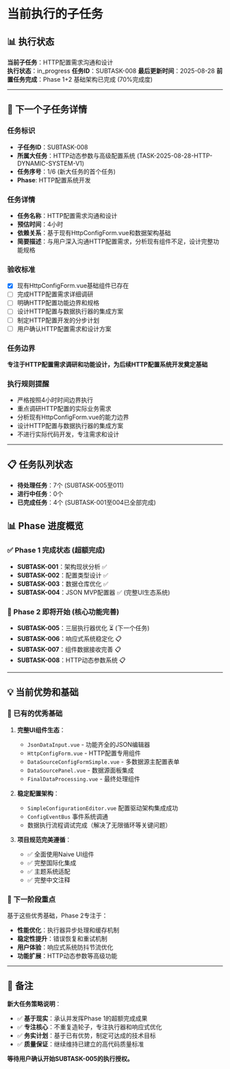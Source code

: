 # 当前执行的子任务

## 📊 执行状态

**当前子任务**：HTTP配置需求沟通和设计  
**执行状态**：in_progress
**任务ID**：SUBTASK-008
**最后更新时间**：2025-08-28
**前置任务完成**：Phase 1+2 基础架构已完成 (70%完成度)

---

## 🎯 下一个子任务详情

### 任务标识
- **子任务ID**：SUBTASK-008
- **所属大任务**：HTTP动态参数与高级配置系统 (TASK-2025-08-28-HTTP-DYNAMIC-SYSTEM-V1)
- **任务序号**：1/6 (新大任务的首个任务)
- **Phase**: HTTP配置系统开发

### 任务详情
- **任务名称**：HTTP配置需求沟通和设计
- **预估时间**：4小时
- **依赖关系**：基于现有HttpConfigForm.vue和数据架构基础
- **简要描述**：与用户深入沟通HTTP配置需求，分析现有组件不足，设计完整功能规格

### 验收标准
- [x] 现有HttpConfigForm.vue基础组件已存在
- [ ] 完成HTTP配置需求详细调研
- [ ] 明确HTTP配置功能边界和规格
- [ ] 设计HTTP配置与数据执行器的集成方案
- [ ] 制定HTTP配置开发的分步计划
- [ ] 用户确认HTTP配置需求和设计方案

### 任务边界
**专注于HTTP配置需求调研和功能设计，为后续HTTP配置系统开发奠定基础**

### 执行规则提醒
- 严格按照4小时时间边界执行
- 重点调研HTTP配置的实际业务需求
- 分析现有HttpConfigForm.vue的能力边界
- 设计HTTP配置与数据执行器的集成方案
- 不进行实际代码开发，专注需求和设计

---

## 📋 任务队列状态

- **待处理任务**：7个 (SUBTASK-005至011)
- **进行中任务**：0个
- **已完成任务**：4个 (SUBTASK-001至004已全部完成)

## 📊 Phase 进度概览

### ✅ Phase 1 完成状态 (超额完成)
- **SUBTASK-001**：架构现状分析 ✅
- **SUBTASK-002**：配置类型设计 ✅  
- **SUBTASK-003**：数据仓库优化 ✅
- **SUBTASK-004**：JSON MVP配置器 ✅ (完整UI生态系统)

### 🚀 Phase 2 即将开始 (核心功能完善)
- **SUBTASK-005**：三层执行器优化 ⏳ (下一个任务)
- **SUBTASK-006**：响应式系统稳定化 📋
- **SUBTASK-007**：组件数据接收完善 📋
- **SUBTASK-008**：HTTP动态参数系统 📋

---

## 💡 当前优势和基础

### 🎯 已有的优秀基础
1. **完整UI组件生态**：
   - `JsonDataInput.vue` - 功能齐全的JSON编辑器
   - `HttpConfigForm.vue` - HTTP配置专用组件  
   - `DataSourceConfigFormSimple.vue` - 多数据源主配置表单
   - `DataSourcePanel.vue` - 数据源面板集成
   - `FinalDataProcessing.vue` - 最终处理组件

2. **稳定配置架构**：
   - `SimpleConfigurationEditor.vue` 配置驱动架构集成成功
   - `ConfigEventBus` 事件系统调通
   - 数据执行流程调试完成（解决了无限循环等关键问题）

3. **项目规范完美遵循**：
   - ✅ 全面使用Naive UI组件
   - ✅ 完整国际化集成
   - ✅ 主题系统适配
   - ✅ 完整中文注释

### 🎯 下一阶段重点
基于这些优秀基础，Phase 2专注于：
- **性能优化**：执行器异步处理和缓存机制
- **稳定性提升**：错误恢复和重试机制
- **用户体验**：响应式系统防抖节流优化
- **功能扩展**：HTTP动态参数等高级功能

---

## 📝 备注

**新大任务策略说明**：
- ✅ **基于现实**：承认并发挥Phase 1的超额完成成果
- ✅ **专注核心**：不重复造轮子，专注执行器和响应式优化  
- ✅ **务实计划**：基于已有优势，制定可达成的技术目标
- ✅ **质量保证**：继续维持已建立的高代码质量标准

**等待用户确认开始SUBTASK-005的执行授权。**